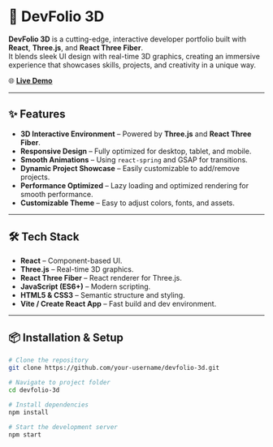 # 🚀 DevFolio 3D

**DevFolio 3D** is a cutting-edge, interactive developer portfolio built with **React**, **Three.js**, and **React Three Fiber**.  
It blends sleek UI design with real-time 3D graphics, creating an immersive experience that showcases skills, projects, and creativity in a unique way.

🌐 **[Live Demo](https://dev-folio-3-d.vercel.app/)**

---

## ✨ Features

- **3D Interactive Environment** – Powered by **Three.js** and **React Three Fiber**.
- **Responsive Design** – Fully optimized for desktop, tablet, and mobile.
- **Smooth Animations** – Using `react-spring` and GSAP for transitions.
- **Dynamic Project Showcase** – Easily customizable to add/remove projects.
- **Performance Optimized** – Lazy loading and optimized rendering for smooth performance.
- **Customizable Theme** – Easy to adjust colors, fonts, and assets.

---

## 🛠️ Tech Stack

- **React** – Component-based UI.
- **Three.js** – Real-time 3D graphics.
- **React Three Fiber** – React renderer for Three.js.
- **JavaScript (ES6+)** – Modern scripting.
- **HTML5 & CSS3** – Semantic structure and styling.
- **Vite / Create React App** – Fast build and dev environment.

---

## 📦 Installation & Setup

```bash
# Clone the repository
git clone https://github.com/your-username/devfolio-3d.git

# Navigate to project folder
cd devfolio-3d

# Install dependencies
npm install

# Start the development server
npm start
```
